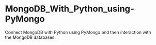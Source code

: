 # MongoDB_With_Python_using-PyMongo
Connect MongoDB with Python using PyMongo and then interaction with the MongoDB databases.
